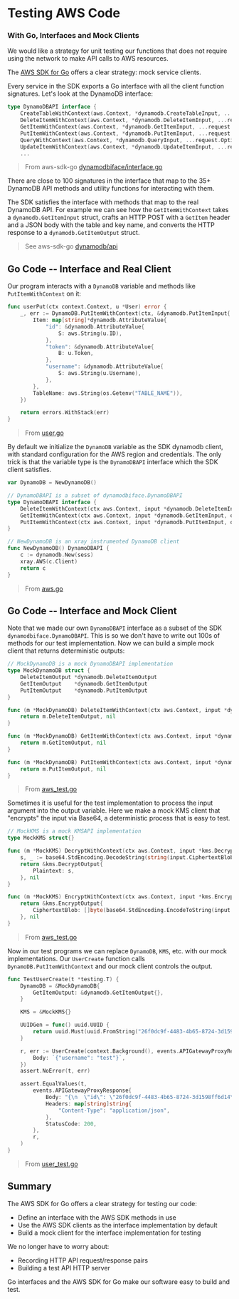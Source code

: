 # Testing AWS Code
### With Go, Interfaces and Mock Clients

We would like a strategy for unit testing our functions that does not require using the network to make API calls to AWS resources.

The [AWS SDK for Go](https://docs.aws.amazon.com/sdk-for-go/v1/developer-guide/welcome.html) offers a clear strategy: mock service clients.

Every service in the SDK exports a Go interface with all the client function signatures. Let's look at the DynamoDB interface:

```go
type DynamoDBAPI interface {
	CreateTableWithContext(aws.Context, *dynamodb.CreateTableInput, ...request.Option) (*dynamodb.CreateTableOutput, error)
	DeleteItemWithContext(aws.Context, *dynamodb.DeleteItemInput, ...request.Option) (*dynamodb.DeleteItemOutput, error)
	GetItemWithContext(aws.Context, *dynamodb.GetItemInput, ...request.Option) (*dynamodb.GetItemOutput, error)
	PutItemWithContext(aws.Context, *dynamodb.PutItemInput, ...request.Option) (*dynamodb.PutItemOutput, error)
	QueryWithContext(aws.Context, *dynamodb.QueryInput, ...request.Option) (*dynamodb.QueryOutput, error)
	UpdateItemWithContext(aws.Context, *dynamodb.UpdateItemInput, ...request.Option) (*dynamodb.UpdateItemOutput, error)
    ...
```
> From aws-sdk-go [dynamodbiface/interface.go](https://github.com/aws/aws-sdk-go/blob/master/service/dynamodb/dynamodbiface/interface.go)

There are close to 100 signatures in the interface that map to the 35+ DynamoDB API methods and utility functions for interacting with them.

The SDK satisfies the interface with methods that map to the real DynamoDB API. For example we can see how the `GetItemWithContext` takes a `dynamodb.GetItemInput` struct, crafts an HTTP POST with a `GetItem` header and a JSON body with the table and key name, and converts the HTTP response to a `dynamodb.GetItemOutput` struct.

> See aws-sdk-go [dynamodb/api](https://github.com/aws/aws-sdk-go/blob/master/service/dynamodb/api.go##L1745)

## Go Code -- Interface and Real Client

Our program interacts with a `DynamoDB` variable and methods like `PutItemWithContext` on it:

```go
func userPut(ctx context.Context, u *User) error {
	_, err := DynamoDB.PutItemWithContext(ctx, &dynamodb.PutItemInput{
		Item: map[string]*dynamodb.AttributeValue{
			"id": &dynamodb.AttributeValue{
				S: aws.String(u.ID),
			},
			"token": &dynamodb.AttributeValue{
				B: u.Token,
			},
			"username": &dynamodb.AttributeValue{
				S: aws.String(u.Username),
			},
		},
		TableName: aws.String(os.Getenv("TABLE_NAME")),
	})

	return errors.WithStack(err)
}
```
> From [user.go](user.go)


By default we initialize the `DynamoDB` variable as the SDK dynamodb client, with standard configuration for the AWS region and credentials. The only trick is that the variable type is the `DynamoDBAPI` interface which the SDK client satisfies.

```go
var DynamoDB = NewDynamoDB()

// DynamoDBAPI is a subset of dynamodbiface.DynamoDBAPI
type DynamoDBAPI interface {
	DeleteItemWithContext(ctx aws.Context, input *dynamodb.DeleteItemInput, opts ...request.Option) (*dynamodb.DeleteItemOutput, error)
	GetItemWithContext(ctx aws.Context, input *dynamodb.GetItemInput, opts ...request.Option) (*dynamodb.GetItemOutput, error)
	PutItemWithContext(ctx aws.Context, input *dynamodb.PutItemInput, opts ...request.Option) (*dynamodb.PutItemOutput, error)
}

// NewDynamoDB is an xray instrumented DynamoDB client
func NewDynamoDB() DynamoDBAPI {
	c := dynamodb.New(sess)
	xray.AWS(c.Client)
	return c
}
```
> From [aws.go](aws.go)

## Go Code -- Interface and Mock Client

Note that we made our own `DynamoDBAPI` interface as a subset of the SDK `dynamodbiface.DynamoDBAPI`. This is so we don't have to write out 100s of methods for our test implementation. Now we can build a simple mock client that returns deterministic outputs:

```go
// MockDynamoDB is a mock DynamoDBAPI implementation
type MockDynamoDB struct {
	DeleteItemOutput *dynamodb.DeleteItemOutput
	GetItemOutput    *dynamodb.GetItemOutput
	PutItemOutput    *dynamodb.PutItemOutput
}

func (m *MockDynamoDB) DeleteItemWithContext(ctx aws.Context, input *dynamodb.DeleteItemInput, opts ...request.Option) (*dynamodb.DeleteItemOutput, error) {
	return m.DeleteItemOutput, nil
}

func (m *MockDynamoDB) GetItemWithContext(ctx aws.Context, input *dynamodb.GetItemInput, opts ...request.Option) (*dynamodb.GetItemOutput, error) {
	return m.GetItemOutput, nil
}

func (m *MockDynamoDB) PutItemWithContext(ctx aws.Context, input *dynamodb.PutItemInput, opts ...request.Option) (*dynamodb.PutItemOutput, error) {
	return m.PutItemOutput, nil
}
```
> From [aws_test.go](aws_test.go)

Sometimes it is useful for the test implementation to process the input argument into the output variable. Here we make a mock KMS client that "encrypts" the input via Base64, a deterministic process that is easy to test.

```go
// MockKMS is a mock KMSAPI implementation
type MockKMS struct{}

func (m *MockKMS) DecryptWithContext(ctx aws.Context, input *kms.DecryptInput, opts ...request.Option) (*kms.DecryptOutput, error) {
	s, _ := base64.StdEncoding.DecodeString(string(input.CiphertextBlob))
	return &kms.DecryptOutput{
		Plaintext: s,
	}, nil
}

func (m *MockKMS) EncryptWithContext(ctx aws.Context, input *kms.EncryptInput, opts ...request.Option) (*kms.EncryptOutput, error) {
	return &kms.EncryptOutput{
		CiphertextBlob: []byte(base64.StdEncoding.EncodeToString(input.Plaintext)),
	}, nil
}
```
> From [aws_test.go](aws_test.go)

Now in our test programs we can replace `DynamoDB`, `KMS`, etc. with our mock implementations. Our `UserCreate` function calls `DynamoDB.PutItemWithContext` and our mock client controls the output.

```go
func TestUserCreate(t *testing.T) {
	DynamoDB = &MockDynamoDB{
		GetItemOutput: &dynamodb.GetItemOutput{},
	}

	KMS = &MockKMS{}

	UUIDGen = func() uuid.UUID {
		return uuid.Must(uuid.FromString("26f0dc9f-4483-4b65-8724-3d1598ff6d14"))
	}

	r, err := UserCreate(context.Background(), events.APIGatewayProxyRequest{
		Body: `{"username": "test"}`,
	})
	assert.NoError(t, err)

	assert.EqualValues(t,
		events.APIGatewayProxyResponse{
			Body: "{\n  \"id\": \"26f0dc9f-4483-4b65-8724-3d1598ff6d14\",\n  \"username\": \"test\"\n}\n",
			Headers: map[string]string{
				"Content-Type": "application/json",
			},
			StatusCode: 200,
		},
		r,
	)
}
```
> From [user_test.go](user_test.go)

## Summary

The AWS SDK for Go offers a clear strategy for testing our code:

- Define an interface with the AWS SDK methods in use
- Use the AWS SDK clients as the interface implementation by default
- Build a mock client for the interface implementation for testing

We no longer have to worry about:

- Recording HTTP API request/response pairs
- Building a test API HTTP server

Go interfaces and the AWS SDK for Go make our software easy to build and test.